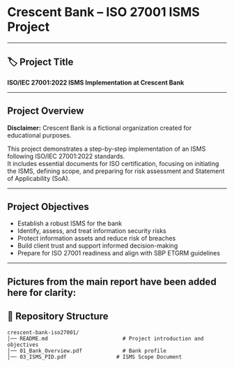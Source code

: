 # Crescent  Bank – ISO 27001 ISMS Project

---

## 🏷️ Project Title
**ISO/IEC 27001:2022 ISMS Implementation at Crescent Bank**

---

##  Project Overview
**Disclaimer:** Crescent Bank is a fictional organization created for educational purposes.  

This project demonstrates a step-by-step implementation of an ISMS following ISO/IEC 27001:2022 standards.  
It includes essential documents for ISO certification, focusing on initiating the ISMS, defining scope, and preparing for risk assessment and Statement of Applicability (SoA).

---

##  Project Objectives
- Establish a robust ISMS for the bank  
- Identify, assess, and treat information security risks  
- Protect information assets and reduce risk of breaches  
- Build client trust and support informed decision-making  
- Prepare for ISO 27001 readiness and align with SBP ETGRM guidelines  

---
## Pictures from the main report have been added here for clarity:

## 📂 Repository Structure
```plaintext
crescent-bank-iso27001/
│── README.md                        # Project introduction and objectives
│── 01_Bank_Overview.pdf             # Bank profile
│── 03_ISMS_PID.pdf                # ISMS Scope Document
